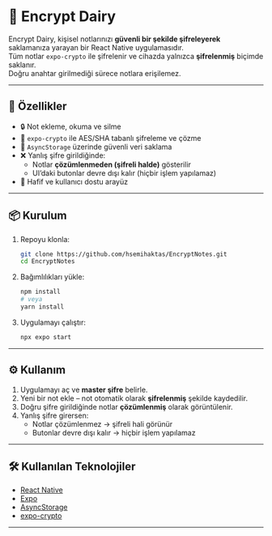 # 📝 Encrypt Dairy

Encrypt Dairy, kişisel notlarınızı **güvenli bir şekilde şifreleyerek** saklamanıza yarayan bir React Native uygulamasıdır.  
Tüm notlar `expo-crypto` ile şifrelenir ve cihazda yalnızca **şifrelenmiş** biçimde saklanır.  
Doğru anahtar girilmediği sürece notlara erişilemez.

---

## 🚀 Özellikler
- 🔒 Not ekleme, okuma ve silme
- 🔑 `expo-crypto` ile AES/SHA tabanlı şifreleme ve çözme
- 💾 `AsyncStorage` üzerinde güvenli veri saklama
- ❌ Yanlış şifre girildiğinde:
  - Notlar **çözümlenmeden (şifreli halde)** gösterilir
  - UI’daki butonlar devre dışı kalır (hiçbir işlem yapılamaz)
- 📱 Hafif ve kullanıcı dostu arayüz

---

## 📦 Kurulum

1. Repoyu klonla:
   ```bash
   git clone https://github.com/hsemihaktas/EncryptNotes.git
   cd EncryptNotes
   ```

2. Bağımlılıkları yükle:
   ```bash
   npm install
   # veya
   yarn install
   ```

3. Uygulamayı çalıştır:
   ```bash
   npx expo start
   ```

---

## ⚙️ Kullanım

1. Uygulamayı aç ve **master şifre** belirle.  
2. Yeni bir not ekle – not otomatik olarak **şifrelenmiş** şekilde kaydedilir.  
3. Doğru şifre girildiğinde notlar **çözümlenmiş** olarak görüntülenir.  
4. Yanlış şifre girersen:
   - Notlar çözümlenmez → şifreli hali görünür  
   - Butonlar devre dışı kalır → hiçbir işlem yapılamaz  

---

## 🛠️ Kullanılan Teknolojiler
- [React Native](https://reactnative.dev/)
- [Expo](https://expo.dev/)
- [AsyncStorage](https://react-native-async-storage.github.io/async-storage/)
- [expo-crypto](https://docs.expo.dev/versions/latest/sdk/crypto/)

---


